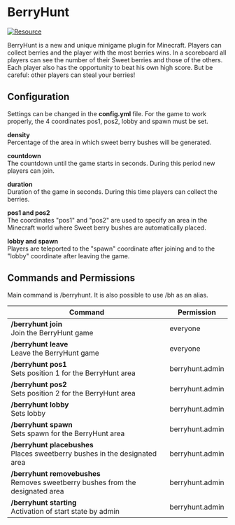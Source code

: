 # BerryHunt
[![Resource](https://img.shields.io/badge/SpigotMC-Resource-orange.svg)](https://www.spigotmc.org/resources/berryhunt.112469/)  

BerryHunt is a new and unique minigame plugin for Minecraft. Players can collect berries and the player with the most berries wins. In a scoreboard all players can see the number of their Sweet berries and those of the others. Each player also has the opportunity to beat his own high score. But be careful: other players can steal your berries!

## Configuration
Settings can be changed in the **config.yml** file. For the game to work properly, the 4 coordinates pos1, pos2, lobby and spawn must be set.  

**density**  
Percentage of the area in which sweet berry bushes will be generated.  

**countdown**  
The countdown until the game starts in seconds. During this period new players can join.  

**duration**  
Duration of the game in seconds. During this time players can collect the berries.

**pos1 and pos2**  
The coordinates "pos1" and "pos2" are used to specify an area in the Minecraft world where Sweet berry bushes are automatically placed.

**lobby and spawn**  
Players are teleported to the "spawn" coordinate after joining and to the "lobby" coordinate after leaving the game.

## Commands and Permissions
Main command is /berryhunt. It is also possible to use /bh as an alias.

| Command                                                                              | Permission      |
|--------------------------------------------------------------------------------------|-----------------|
| **/berryhunt join**<br /> Join the BerryHunt game                                    | everyone        |
| **/berryhunt leave**<br /> Leave the BerryHunt game                                  | everyone        |
| **/berryhunt pos1**<br /> Sets position 1 for the BerryHunt area                     | berryhunt.admin |
| **/berryhunt pos2**<br /> Sets position 2 for the BerryHunt area                     | berryhunt.admin |
| **/berryhunt lobby**<br /> Sets lobby                                                | berryhunt.admin |
| **/berryhunt spawn**<br /> Sets spawn for the BerryHunt area                         | berryhunt.admin |
| **/berryhunt placebushes**<br /> Places sweetberry bushes in the designated area     | berryhunt.admin |
| **/berryhunt removebushes**<br /> Removes sweetberry bushes from the designated area | berryhunt.admin |
| **/berryhunt starting**<br /> Activation of start state by admin                     | berryhunt.admin |
